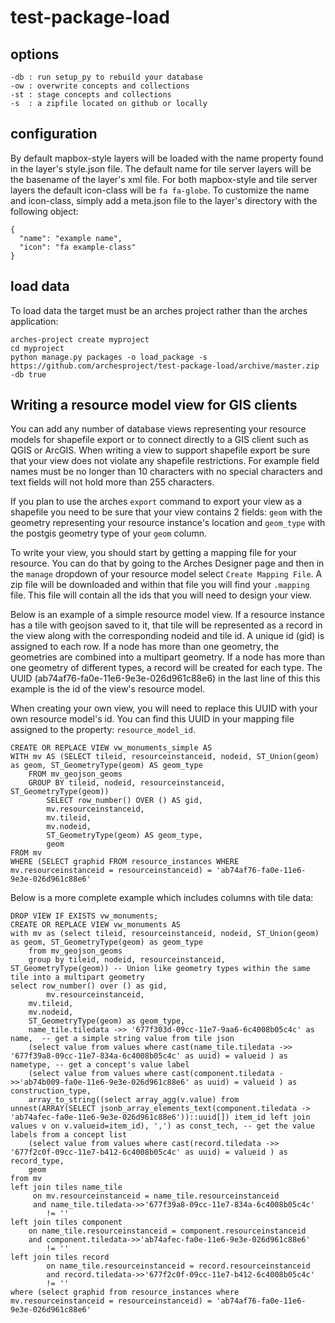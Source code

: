 # test-package-load

## options
```
-db : run setup_py to rebuild your database
-ow : overwrite concepts and collections 
-st : stage concepts and collections
-s  : a zipfile located on github or locally
```
## configuration
By default mapbox-style layers will be loaded with the name property found in the layer's style.json file. The default name for tile server layers will be the basename of the layer's xml file. For both mapbox-style and tile server layers the default icon-class will be `fa fa-globe`. To customize the name and icon-class, simply add a meta.json file to the layer's directory with the following object:

```
{
  "name": "example name",
  "icon": "fa example-class"
}
```

## load data
To load data the target must be an arches project rather than the arches application:

```
arches-project create myproject
cd myproject
python manage.py packages -o load_package -s https://github.com/archesproject/test-package-load/archive/master.zip -db true
```


## Writing a resource model view for GIS clients

You can add any number of database views representing your resource models for shapefile export or to connect directly to a GIS client such as QGIS or ArcGIS. When writing a view to support shapefile export be sure that your view does not violate any shapefile restrictions. For example field names must be no longer than 10 characters with no special characters and text fields will not hold more than 255 characters.

If you plan to use the arches `export` command to export your view as a shapefile you need to be sure that your view contains 2 fields: `geom` with the geometry representing your resource instance's location and `geom_type` with the postgis geometry type of your `geom` column. 

To write your view, you should start by getting a mapping file for your resource. You can do that by going to the Arches Designer page and then in the `manage` dropdown of your resource model select `Create Mapping File`. A zip file will be downloaded and within that file you will find your `.mapping` file. This file will contain all the ids that you will need to design your view.

Below is an example of a simple resource model view. If a resource instance has a tile with geojson saved to it, that tile will be represented as a record in the view along with the corresponding nodeid and tile id. A unique id (gid) is assigned to each row. If a node has more than one geometry, the geometries are combined into a multipart geometry. If a node has more than one geometry of different types, a record will be created for each type. The UUID (ab74af76-fa0e-11e6-9e3e-026d961c88e6) in the last line of this this example is the id of the view's resource model.

When creating your own view, you will need to replace this UUID with your own resource model's id. You can find this UUID in your mapping file assigned to the property: `resource_model_id`.

```
CREATE OR REPLACE VIEW vw_monuments_simple AS
WITH mv AS (SELECT tileid, resourceinstanceid, nodeid, ST_Union(geom) as geom, ST_GeometryType(geom) AS geom_type
	FROM mv_geojson_geoms
	GROUP BY tileid, nodeid, resourceinstanceid, ST_GeometryType(geom))
        SELECT row_number() OVER () AS gid,
        mv.resourceinstanceid,
		mv.tileid,
		mv.nodeid,
		ST_GeometryType(geom) AS geom_type,
		geom
FROM mv
WHERE (SELECT graphid FROM resource_instances WHERE mv.resourceinstanceid = resourceinstanceid) = 'ab74af76-fa0e-11e6-9e3e-026d961c88e6'
```

Below is a more complete example which includes columns with tile data:

```
DROP VIEW IF EXISTS vw_monuments;
CREATE OR REPLACE VIEW vw_monuments AS
with mv as (select tileid, resourceinstanceid, nodeid, ST_Union(geom) as geom, ST_GeometryType(geom) as geom_type
	from mv_geojson_geoms
	group by tileid, nodeid, resourceinstanceid, ST_GeometryType(geom)) -- Union like geometry types within the same tile into a multipart geometry
select row_number() over () as gid,
        mv.resourceinstanceid,
	mv.tileid,
	mv.nodeid,
	ST_GeometryType(geom) as geom_type,
	name_tile.tiledata ->> '677f303d-09cc-11e7-9aa6-6c4008b05c4c' as name,  -- get a simple string value from tile json
	(select value from values where cast(name_tile.tiledata ->> '677f39a8-09cc-11e7-834a-6c4008b05c4c' as uuid) = valueid ) as nametype, -- get a concept's value label
	(select value from values where cast(component.tiledata ->>'ab74b009-fa0e-11e6-9e3e-026d961c88e6' as uuid) = valueid ) as construction_type,
	array_to_string((select array_agg(v.value) from unnest(ARRAY(SELECT jsonb_array_elements_text(component.tiledata -> 'ab74afec-fa0e-11e6-9e3e-026d961c88e6'))::uuid[]) item_id left join values v on v.valueid=item_id), ',') as const_tech, -- get the value labels from a concept list
	(select value from values where cast(record.tiledata ->> '677f2c0f-09cc-11e7-b412-6c4008b05c4c' as uuid) = valueid ) as record_type,
	geom
from mv
left join tiles name_tile
	 on mv.resourceinstanceid = name_tile.resourceinstanceid
	 and name_tile.tiledata->>'677f39a8-09cc-11e7-834a-6c4008b05c4c'
		!= ''
left join tiles component
	on name_tile.resourceinstanceid = component.resourceinstanceid
	and component.tiledata->>'ab74afec-fa0e-11e6-9e3e-026d961c88e6'
		!= ''
left join tiles record
        on name_tile.resourceinstanceid = record.resourceinstanceid
        and record.tiledata->>'677f2c0f-09cc-11e7-b412-6c4008b05c4c'
		!= ''
where (select graphid from resource_instances where mv.resourceinstanceid = resourceinstanceid) = 'ab74af76-fa0e-11e6-9e3e-026d961c88e6'

```
